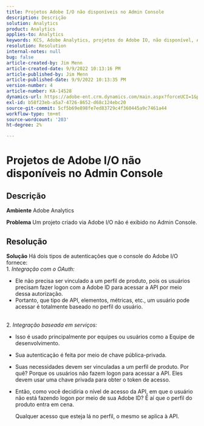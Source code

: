 ```yaml
---
title: Projetos Adobe I/O não disponíveis no Admin Console
description: Descrição
solution: Analytics
product: Analytics
applies-to: Analytics
keywords: KCS, Adobe Analytics, projetos do Adobe IO, não disponível, Admin Console, Integração do OAuth, Integração baseada em serviço
resolution: Resolution
internal-notes: null
bug: false
article-created-by: Jim Menn
article-created-date: 9/9/2022 10:13:16 PM
article-published-by: Jim Menn
article-published-date: 9/9/2022 10:13:35 PM
version-number: 4
article-number: KA-14528
dynamics-url: https://adobe-ent.crm.dynamics.com/main.aspx?forceUCI=1&pagetype=entityrecord&etn=knowledgearticle&id=79289e96-8c30-ed11-9db1-0022480866ad
exl-id: b58f23eb-a5a7-4726-8652-d68c124ebc20
source-git-commit: 5cf5b69e898fe7ed83729c4f360445a9c7461a44
workflow-type: tm+mt
source-wordcount: '203'
ht-degree: 2%

---
```


# Projetos de Adobe I/O não disponíveis no Admin Console

## Descrição


<b>Ambiente</b>
Adobe Analytics

<b>Problema</b>
Um projeto criado via Adobe I/O não é exibido no Admin Console.


## Resolução


<b>Solução</b>
Há dois tipos de autenticações que o console do Adobe I/O fornece:
<br>1. *Integração com o OAuth:*
- Ele não precisa ser vinculado a um perfil de produto, pois os usuários precisam fazer logon com a Adobe ID para acessar a API por meio dessa autorização.
- Portanto, que tipo de API, elementos, métricas, etc., um usuário pode acessar é totalmente baseado no perfil do usuário.

<br>2. *Integração baseada em serviços:*
- Isso é usado principalmente por equipes ou usuários como a Equipe de desenvolvimento.


- Sua autenticação é feita por meio de chave pública-privada.


- Suas necessidades devem ser vinculadas a um perfil de produto. Por quê? Porque os usuários não fazem logon para acessar a API. Eles devem usar uma chave privada para obter o token de acesso.
- Então, como você decidiria o nível de acesso da API, em que o usuário não está fazendo logon por meio de sua Adobe ID? É aí que o perfil do produto entra em cena.

  Qualquer acesso que esteja lá no perfil, o mesmo se aplica à API.

